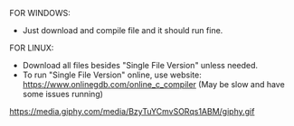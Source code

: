 FOR WINDOWS:
- Just download and compile file and it should run fine.

FOR LINUX:
- Download all files besides "Single File Version" unless needed.
- To run "Single File Version" online, use website: https://www.onlinegdb.com/online_c_compiler (May be slow and have some issues running)

https://media.giphy.com/media/BzyTuYCmvSORqs1ABM/giphy.gif
